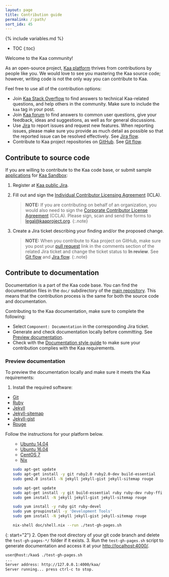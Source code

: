 ```yaml
---
layout: page
title: Contribution guide
permalink: /:path/
sort_idx: 45
---
```


{% include variables.md %}

* TOC
{:toc}

Welcome to the Kaa community!

As an open-source project, [Kaa platform]({{root_url}}Glossary/#kaa-platform) thrives from contributions by people like you.
We would love to see you mastering the Kaa source code; however, writing code is not the only way you can contribute to Kaa.

Feel free to use all of the contribution options:

- Join [Kaa Stack Overflow](http://stackoverflow.com/questions/tagged/kaa) to find answers to technical Kaa-related questions, and help others in the community.
Make sure to include the `kaa` tag in your post.
- Join [Kaa forum](https://www.kaaproject.org/forum/) to find answers to common user questions, give your feedback, ideas and suggestions, as well as for general discussions.
- Use [Jira](http://jira.kaaproject.org/) to report issues and request new features.
When reporting issues, please make sure you provide as much detail as possible so that the reported issue can be resolved effectively.
See [Jira flow]({{root_url}}How-to-contribute/Jira-flow/).
- Contribute to Kaa project repositories on [GitHub](https://github.com/kaaproject/).
See [Git flow]({{root_url}}How-to-contribute/Git-flow/).

## Contribute to source code

If you are willing to contribute to the Kaa code base, or submit sample [applications]({{root_url}}Glossary/#kaa-application) for [Kaa Sandbox]({{root_url}}Glossary/#kaa-sandbox):

1. Register at [Kaa public Jira](http://jira.kaaproject.org/).

2. Fill out and sign the [Individual Contributor Licensing Agreement](http://www.kaaproject.org/Uploads/ICLA.pdf) (ICLA).

	>**NOTE:** If you are contributing on behalf of an organization, you would also need to sign the [Corporate Contributor License Agreement](http://www.kaaproject.org/Uploads/CCLA.pdf) (CCLA).
	>Please sign, scan and send the forms to [legal@kaaproject.org](mailto:legal@kaaproject.org).
	{:.note}

3. Create a Jira ticket describing your finding and/or the proposed change.

	>**NOTE:** When you contribute to Kaa project on GitHub, make sure you post your [pull request](https://help.github.com/articles/using-pull-requests/) link in the comments section of the related Jira ticket and change the ticket status to **In review**.
	>See [Git flow]({{root_url}}How-to-contribute/Git-flow/) and [Jira flow]({{root_url}}How-to-contribute/Jira-flow/).
	{:.note}

## Contribute to documentation

Documentation is a part of the Kaa code base.
You can find the documentation files in the `doc/` subdirectory of the [main repository](https://github.com/kaaproject/kaa).
This means that the contribution process is the same for both the source code and documentation.

Contributing to the Kaa documentation, make sure to complete the following:

* Select `Component: Documentation` in the corresponding Jira ticket.
* Generate and check documentation locally before committing.
See [Preview documentation]({{root_url}}How-to-contribute/#preview-documentation).
* Check with the [Documentation style guide]({{root_url}}How-to-contribute/Style-guide/) to make sure your contribution complies with the Kaa requirements.

### Preview documentation

To preview the documentation locally and make sure it meets the Kaa requirements:

1. Install the required software:
  * [Git](https://git-scm.com/)
  * [Ruby](https://www.ruby-lang.org)
  * [Jekyll](https://jekyllrb.com/)
  * [Jekyll-sitemap](https://github.com/jekyll/jekyll-sitemap)
  * [Jekyll-gist](https://github.com/jekyll/jekyll-gist)
  * [Rouge](https://github.com/jneen/rouge)

   Follow the instructions for your platform below.

<ul>
<li style="list-style-type: none;">
<ul class="nav nav-tabs">
  <li class="active"><a data-toggle="tab" href="#Platform1">Ubuntu 14.04</a></li>
  <li><a data-toggle="tab" href="#Platform2">Ubuntu 16.04</a></li>
  <li><a data-toggle="tab" href="#Platform3">CentOS 7</a></li>
  <li><a data-toggle="tab" href="#Platform4">Nix</a></li>
</ul>

<div class="tab-content">
<div id="Platform1" class="tab-pane fade in active" markdown="1" >

```bash
sudo apt-get update
sudo apt-get install -y git ruby2.0 ruby2.0-dev build-essential
sudo gem2.0 install -N jekyll jekyll-gist jekyll-sitemap rouge
```

</div><div id="Platform2" class="tab-pane fade" markdown="1" >

```bash
sudo apt-get update
sudo apt-get install -y git build-essential ruby ruby-dev ruby-ffi
sudo gem install -N jekyll jekyll-gist jekyll-sitemap rouge
```

</div><div id="Platform3" class="tab-pane fade" markdown="1" >

```bash
sudo yum install -y ruby git ruby-devel
sudo yum groupinstall -y 'Development Tools'
sudo gem install -N jekyll jekyll-gist jekyll-sitemap rouge
```

</div><div id="Platform4" class="tab-pane fade" markdown="1" >

```bash
nix-shell doc/shell.nix --run ./test-gh-pages.sh
```

</div></div>
</li>
</ul>

{: start="2"}
2. Open the root directory of your git code branch and delete the `test-gh-pages-*/` folder if it exists.
3. Run the `test-gh-pages.sh` script to generate documentation and access it at your [http://localhost:4000/](http://127.0.0.1:4000/kaa/).

   ```bash
   user@host:/kaa$ ./test-gh-pages.sh
   ...
   Server address: http://127.0.0.1:4000/kaa/
   Server running... press ctrl-c to stop.
   ```
